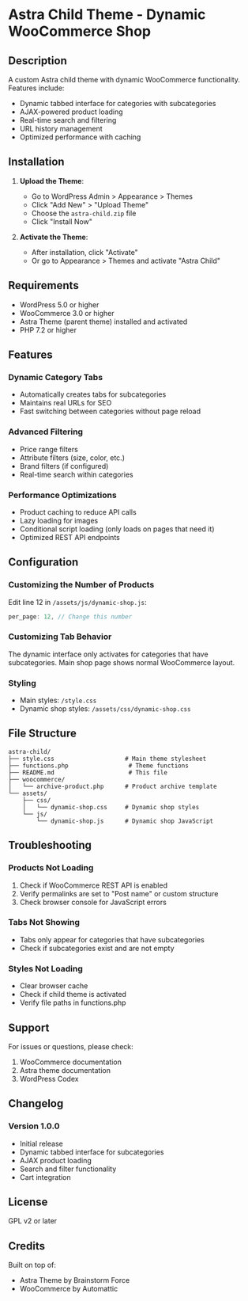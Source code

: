 # Astra Child Theme - Dynamic WooCommerce Shop

## Description
A custom Astra child theme with dynamic WooCommerce functionality. Features include:
- Dynamic tabbed interface for categories with subcategories
- AJAX-powered product loading
- Real-time search and filtering
- URL history management
- Optimized performance with caching

## Installation

1. **Upload the Theme**:
   - Go to WordPress Admin > Appearance > Themes
   - Click "Add New" > "Upload Theme"
   - Choose the `astra-child.zip` file
   - Click "Install Now"

2. **Activate the Theme**:
   - After installation, click "Activate"
   - Or go to Appearance > Themes and activate "Astra Child"

## Requirements

- WordPress 5.0 or higher
- WooCommerce 3.0 or higher
- Astra Theme (parent theme) installed and activated
- PHP 7.2 or higher

## Features

### Dynamic Category Tabs
- Automatically creates tabs for subcategories
- Maintains real URLs for SEO
- Fast switching between categories without page reload

### Advanced Filtering
- Price range filters
- Attribute filters (size, color, etc.)
- Brand filters (if configured)
- Real-time search within categories

### Performance Optimizations
- Product caching to reduce API calls
- Lazy loading for images
- Conditional script loading (only loads on pages that need it)
- Optimized REST API endpoints

## Configuration

### Customizing the Number of Products
Edit line 12 in `/assets/js/dynamic-shop.js`:
```javascript
per_page: 12, // Change this number
```

### Customizing Tab Behavior
The dynamic interface only activates for categories that have subcategories. 
Main shop page shows normal WooCommerce layout.

### Styling
- Main styles: `/style.css`
- Dynamic shop styles: `/assets/css/dynamic-shop.css`

## File Structure

```
astra-child/
├── style.css                    # Main theme stylesheet
├── functions.php                 # Theme functions
├── README.md                     # This file
├── woocommerce/
│   └── archive-product.php      # Product archive template
└── assets/
    ├── css/
    │   └── dynamic-shop.css     # Dynamic shop styles
    └── js/
        └── dynamic-shop.js      # Dynamic shop JavaScript
```

## Troubleshooting

### Products Not Loading
1. Check if WooCommerce REST API is enabled
2. Verify permalinks are set to "Post name" or custom structure
3. Check browser console for JavaScript errors

### Tabs Not Showing
- Tabs only appear for categories that have subcategories
- Check if subcategories exist and are not empty

### Styles Not Loading
- Clear browser cache
- Check if child theme is activated
- Verify file paths in functions.php

## Support

For issues or questions, please check:
1. WooCommerce documentation
2. Astra theme documentation
3. WordPress Codex

## Changelog

### Version 1.0.0
- Initial release
- Dynamic tabbed interface for subcategories
- AJAX product loading
- Search and filter functionality
- Cart integration

## License

GPL v2 or later

## Credits

Built on top of:
- Astra Theme by Brainstorm Force
- WooCommerce by Automattic
